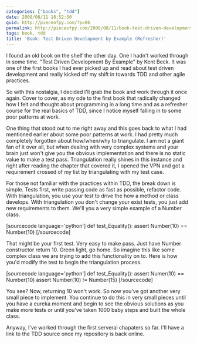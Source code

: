```yaml
---
categories: ["books", "tdd"]
date: 2008/08/11 18:52:50
guid: http://pieceofpy.com/?p=86
permalink: http://pieceofpy.com/2008/08/11/book-test-driven-development-by-example-refresher/
tags: book, tdd
title: 'Book: Test Driven Development by Example (Refresher)'
---
```

I found an old book on the shelf the other day. One I hadn't worked through in some time. "Test Driven Development By Example" by Kent Beck. It was one of the first books I had ever picked up and read about test driven development and really kicked off my shift in towards TDD and other agile practices.

So with this nostalgia, I decided I'll grab the book and work through it once again. Cover to cover, as my ode to the first book that radically changed how I felt and thought about programming in a long time and as a refresher course for the real basics of TDD, since I notice myself falling in to some poor patterns at work.

One thing that stood out to me right away and this goes back to what I had mentioned earlier about some poor patterns at work. I had pretty much completely forgotten about how/when/why to triangulate. I am not a giant fan of it over all, but when dealing with very complex systems and your brain just won't give you the obvious implementation and there is no static value to make a test pass. Triangulation really shines in this instance and right after reading the chapter that covered it, I opened the VPN and got a requirement crossed of my list by triangulating with my test case.

For those not familiar with the practices within TDD, the break down is simple. Tests first, write passing code as fast as possible, refactor code. With triangulation, you use your test to drive the how a method or class develops. With triangulation you don't change your exist tests, you just add new requirements to them. We'll you a very simple example of a Number class.

[sourcecode language='python']
def test_Equality():
 assert Number(10) == Number(10)
[/sourcecode]

That might be your first test. Very easy to make pass. Just have Number constructor return 10. Green light, go home. So imagine this like some complex class we are trying to add this functionality on to. Here is how you'd modify the test to begin the triangulation process.

[sourcecode language='python']
def test_Equality():
 assert Numer(10) == Number(10)
 assert Number(10) != Number(15)
[/sourcecode]

You see? Now, returning 10 won't work. So now you've got another very small piece to implement. You continue to do this in very small pieces until you have a eureka moment and begin to see the obvious solutions as you make more tests or until you've taken 1000 baby steps and built the whole class.

Anyway, I've worked through the first serveral chapaters so far. I'll have a link to the TDD source once my repository is back online.
